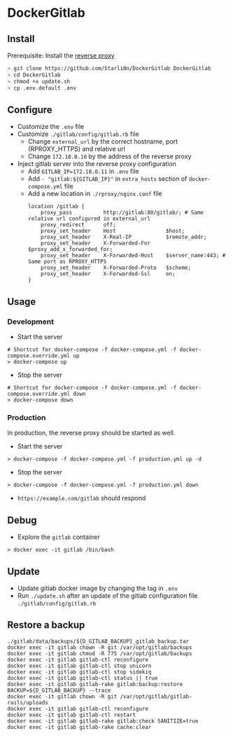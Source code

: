 # DockerGitlab

## Install

Prerequisite: Install the [reverse proxy](https://github.com/Starli0n/DockerRProxy)

```sh
> git clone https://github.com/Starli0n/DockerGitlab DockerGitlab
> cd DockerGitlab
> chmod +x update.sh
> cp .env.default .env
```

## Configure

- Customize the `.env` file
- Customize `./gitlab/config/gitlab.rb` file
	- Change `external_url` by the correct hostname, port (RPROXY_HTTPS) and relative url
	- Change `172.18.0.10` by the address of the reverse proxy
- Inject gitlab server into the reverse proxy configuration
	- Add `GITLAB_IP=172.18.0.11` in `.env` file
	- Add `- "gitlab:${GITLAB_IP}"` in `extra_hosts` section of `docker-compose.yml` file
	- Add a new location in `./rproxy/nginx.conf` file
		```
        location /gitlab {
            proxy_pass          http://gitlab:80/gitlab/; # Same relative url configured in external_url
            proxy_redirect      off;
            proxy_set_header    Host                $host;
            proxy_set_header    X-Real-IP           $remote_addr;
            proxy_set_header    X-Forwarded-For     $proxy_add_x_forwarded_for;
            proxy_set_header    X-Forwarded-Host    $server_name:443; # Same port as RPROXY_HTTPS
            proxy_set_header    X-Forwarded-Proto   $scheme;
            proxy_set_header    X-Forwarded-Ssl     on;
        }
		```

## Usage

### Development

- Start the server
```
# Shortcut for docker-compose -f docker-compose.yml -f docker-compose.override.yml up
> docker-compose up
```
- Stop the server
```
# Shortcut for docker-compose -f docker-compose.yml -f docker-compose.override.yml down
> docker-compose down
```

### Production

In production, the reverse proxy should be started as well.

- Start the server
```
> docker-compose -f docker-compose.yml -f production.yml up -d
```
- Stop the server
```
> docker-compose -f docker-compose.yml -f production.yml down
```

- `https://example.com/gitlab` should respond

## Debug

- Explore the `gitlab` container
```
> docker exec -it gitlab /bin/bash
```

## Update

- Update gitlab docker image by changing the tag in `.env`
- Run `./update.sh` after an update of the gitlab configuration file `./gitlab/config/gitlab.rb`

## Restore a backup

```
./gitlab/data/backups/${D_GITLAB_BACKUP}_gitlab_backup.tar
docker exec -it gitlab chown -R git /var/opt/gitlab/backups
docker exec -it gitlab chmod -R 775 /var/opt/gitlab/backups
docker exec -it gitlab gitlab-ctl reconfigure
docker exec -it gitlab gitlab-ctl stop unicorn
docker exec -it gitlab gitlab-ctl stop sidekiq
docker exec -it gitlab gitlab-ctl status || true
docker exec -it gitlab gitlab-rake gitlab:backup:restore BACKUP=${D_GITLAB_BACKUP} --trace
docker exec -it gitlab chown -R git /var/opt/gitlab/gitlab-rails/uploads
docker exec -it gitlab gitlab-ctl reconfigure
docker exec -it gitlab gitlab-ctl restart
docker exec -it gitlab gitlab-rake gitlab:check SANITIZE=true
docker exec -it gitlab gitlab-rake cache:clear
```
